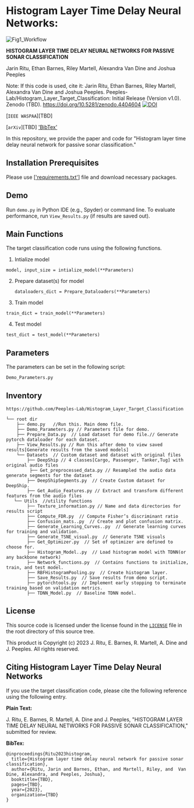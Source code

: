 # Histogram Layer Time Delay Neural Networks:
![Fig1_Workflow](https://github.com/Peeples-Lab/HLTDNN/blob/master/papers/Fig1_Workflow.png)



**HISTOGRAM LAYER TIME DELAY NEURAL NETWORKS FOR PASSIVE SONAR
CLASSIFICATION**

Jarin Ritu, Ethan Barnes, Riley Martell, Alexandra Van Dine and Joshua Peeples

Note: If this code is used, cite it: Jarin Ritu, Ethan Barnes, Riley Martell, Alexandra Van Dine and Joshua Peeples. Peeples-Lab/Histogram_Layer_Target_Classification: Initial Release (Version v1.0). 
Zenodo (TBD). https://doi.org/10.5281/zenodo.4404604 
[![DOI](https://zenodo.org/badge/DOI/10.5281/zenodo.4404604.svg)](https://doi.org/10.5281/zenodo.4404604)

[`IEEE WASPAA`][TBD]

[`arXiv`][TBD]
['BibTex'](#citing-histogram-layer-time-delay-neural-networks-bibtex)




In this repository, we provide the paper and code for "Histogram layer time delay neural network for passive sonar classification."

## Installation Prerequisites


Please use [['requirements.txt'](https://github.com/Peeples-Lab/HLTDNN/blob/master/requirements.txt)] file and download necessary packages.

## Demo

Run `demo.py` in Python IDE (e.g., Spyder) or command line. To evaluate performance,
run `View_Results.py` (if results are saved out).

## Main Functions

The target classification code runs using the following functions. 

1. Intialize model  

```model, input_size = intialize_model(**Parameters)```

2. Prepare dataset(s) for model
   
   ```dataloaders_dict = Prepare_Dataloaders(**Parameters)```

3. Train model 

```train_dict = train_model(**Parameters)```

4. Test model

```test_dict = test_model(**Parameters)```

## Parameters

The parameters can be set in the following script:

```Demo_Parameters.py```

## Inventory

```
https://github.com/Peeples-Lab/Histogram_Layer_Target_Classification

└── root dir
    ├── demo.py   //Run this. Main demo file.
    ├── Demo_Parameters.py // Parameters file for demo.
    ├── Prepare_Data.py  // Load dataset for demo file.// Generate pytorch dataloader for each dataset.
    ├── View_Results.py // Run this after demo to view saved results[Generate results from the saved models]
  	└── Datasets  // Custom dataset and dataset with original files
        ├── DeepShip // 4 classes[Cargo, Passenger, Tanker,Tug] with original audio files  
 	     ├── Get_preprocessed_data.py // Resampled the audio data generate segments for the dataset
        ├── DeepShipSegments.py  // Create Custom dataset for DeepShip.
        ├── Get_Audio_Features.py // Extract and transform different features from the audio files
   └── Utils  //utility functions
        ├── Texture_information.py // Name and data directories for results script
        ├── Compute_FDR.py  // Compute Fisher’s discriminant ratio
        ├── Confusion_mats..py  // Create and plot confusion matrix.
        ├── Generate_Learning_Curves..py  // Generate learning curves for training and validation.
        ├── Generate_TSNE_visual.py  // Generate TSNE visuals 
        ├── Get_Optimizer.py  // Set of optimizer are defined to choose for.
        ├── Histogram_Model..py  // Load histogram model with TDNN(or any backbone network)
        ├── Network_functions.py  // Contains functions to initialize, train, and test model.
        ├── RBFHistogramPooling.py  // Create histogram layer.
        ├── Save_Results.py  // Save results from demo script.
        ├── pytorchtools.py  // Implement early stopping to terminate training based on validation metrics.
        ├── TDNN_Model.py  // Baseline TDNN model.

```

## License

This source code is licensed under the license found in the [`LICENSE`](LICENSE) file in the root directory of this source tree.

This product is Copyright (c) 2023 J. Ritu, E. Barnes, R. Martell, A. Dine and J. Peeples. All rights reserved.

## <a name="CitingHist"></a>Citing Histogram Layer Time Delay Neural Networks

If you use the target classification code, please cite the following reference using the following entry.

**Plain Text:**

J. Ritu, E. Barnes, R. Martell, A. Dine and J. Peeples, "HISTOGRAM LAYER TIME DELAY NEURAL NETWORKS FOR PASSIVE SONAR
CLASSIFICATION," submitted for review.

**BibTex:**

```
@inproceedings{Ritu2023histogram,
  title={Histogram layer time delay neural network for passive sonar classification},
  author={Ritu, Jarin and Barnes, Ethan, and Martell, Riley, and  Van Dine, Alexandra, and Peeples, Joshua},
  booktitle={TBD},
  pages={TBD},
  year={2023},
  organization={TBD}
}
```
